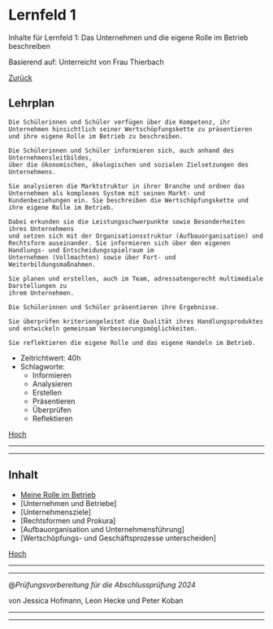# Lernfeld 1

Inhalte für Lernfeld 1: Das Unternehmen und die eigene Rolle
im Betrieb beschreiben

Basierend auf: Unterreicht von Frau Thierbach

[Zurück](/README.md)

## Lehrplan

```Text
Die Schülerinnen und Schüler verfügen über die Kompetenz, ihr Unternehmen hinsichtlich seiner Wertschöpfungskette zu präsentieren und ihre eigene Rolle im Betrieb zu beschreiben.

Die Schülerinnen und Schüler informieren sich, auch anhand des Unternehmensleitbildes,
über die ökonomischen, ökologischen und sozialen Zielsetzungen des Unternehmens.

Sie analysieren die Marktstruktur in ihrer Branche und ordnen das Unternehmen als komplexes System mit seinen Markt- und Kundenbeziehungen ein. Sie beschreiben die Wertschöpfungskette und ihre eigene Rolle im Betrieb.

Dabei erkunden sie die Leistungsschwerpunkte sowie Besonderheiten ihres Unternehmens
und setzen sich mit der Organisationsstruktur (Aufbauorganisation) und Rechtsform auseinander. Sie informieren sich über den eigenen Handlungs- und Entscheidungsspielraum im
Unternehmen (Vollmachten) sowie über Fort- und Weiterbildungsmaßnahmen.

Sie planen und erstellen, auch im Team, adressatengerecht multimediale Darstellungen zu
ihrem Unternehmen.

Die Schülerinnen und Schüler präsentieren ihre Ergebnisse.

Sie überprüfen kriteriengeleitet die Qualität ihres Handlungsproduktes und entwickeln gemeinsam Verbesserungsmöglichkeiten.

Sie reflektieren die eigene Rolle und das eigene Handeln im Betrieb. 
```

- Zeitrichtwert: 40h
- Schlagworte:
  - Informieren
  - Analysieren
  - Erstellen
  - Präsentieren
  - Überprüfen
  - Reflektieren

[Hoch](#lernfeld-1)

---
---

## Inhalt

- [Meine Rolle im Betrieb](/LF01/pages/meine-rolle-im-un.md)
- [Unternehmen und Betriebe]
- [Unternehmensziele]
- [Rechtsformen und Prokura]
- [Aufbauorganisation und Unternehmensführung]
- [Wertschöpfungs- und Geschäftsprozesse unterscheiden]

[Hoch](#lernfeld-1)

---
---

@_Prüfungsvorbereitung für die Abschlussprüfung 2024_

von Jessica Hofmann, Leon Hecke und Peter Koban

---
---
